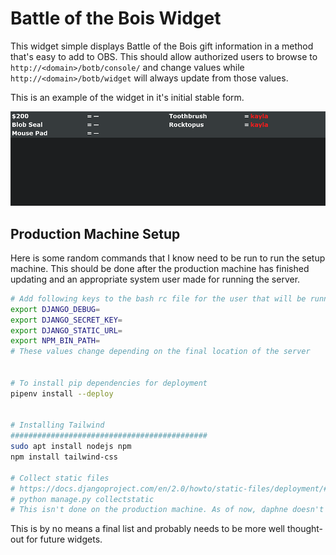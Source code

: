 # Battle of the Bois Widget

This widget simple displays Battle of the Bois gift information in a method that's easy to add to OBS. This should allow authorized users to browse to `http://<domain>/botb/console/` and change values while `http://<domain>/botb/widget` will always update from those values.

This is an example of the widget in it's initial stable form.

![Initial widget example](widgetExample.png)

## Production Machine Setup

Here is some random commands that I know need to be run to run the setup machine. This should be done after the production machine has finished updating and an appropriate system user made for running the server.

```bash
# Add following keys to the bash rc file for the user that will be running the server
export DJANGO_DEBUG=
export DJANGO_SECRET_KEY=
export DJANGO_STATIC_URL=
export NPM_BIN_PATH=
# These values change depending on the final location of the server


# To install pip dependencies for deployment
pipenv install --deploy


# Installing Tailwind
############################################
sudo apt install nodejs npm
npm install tailwind-css

# Collect static files
# https://docs.djangoproject.com/en/2.0/howto/static-files/deployment/#serving-static-files-in-production
# python manage.py collectstatic
# This isn't done on the production machine. As of now, daphne doesn't host static files off the same machine. A package called [whitenoise](https://whitenoise.evans.io/en/stable/index.html) should be able to help with that, but for now I'm just hosting static files of an S3 bucket.
```

This is by no means a final list and probably needs to be more well thought-out for future widgets.